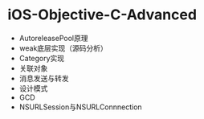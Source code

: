 # iOS-Objective-C-Advanced
- AutoreleasePool原理
- weak底层实现（源码分析）
- Category实现
- 关联对象
- 消息发送与转发
- 设计模式
- GCD
- NSURLSession与NSURLConnnection


